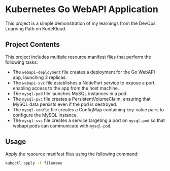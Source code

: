 # Kubernetes Go WebAPI Application

This project is a simple demonstration of my learnings from the DevOps Learning Path on KodeKloud.

## Project Contents
This project includes multiple resource manifest files that perform the following tasks:

- The `webapi-deployment` file creates a deployment for the Go WebAPI app, launching 3 replicas.
- The `webapi-svc` file establishes a NodePort service to expose a port, enabling access to the app from the host machine.
- The `mysql-pod` file launches MySQL instances in a pod.
- The `mysql-pvc` file creates a PersistentVolumeClaim, ensuring that MySQL data persists even if the pod is destroyed.
- The `mysql-config` file creates a ConfigMap containing key-value pairs to configure the MySQL instance.
- The `mysql-svc` file creates a service targeting a port on `mysql-pod` so that webapi pods can communicate with `mysql-pod`.

## Usage
Apply the resource manifest files using the following command:

```bash
kubectl apply -f filename
